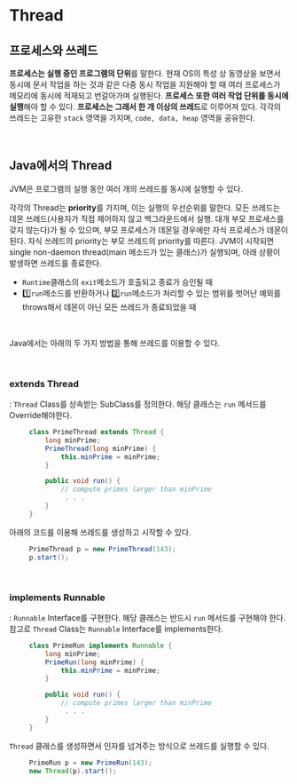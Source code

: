 # Thread

## 프로세스와 쓰레드

**프로세스는 실행 중인 프로그램의 단위**를 말한다. 현재 OS의 특성 상 동영상을 보면서 동시에 문서 작업을 하는 것과 같은 다중 동시 작업을 지원해야 할 때 여러 프로세스가 메모리에 동시에 적재되고 번갈아가며 실행된다. **프로세스 또한 여러 작업 단위를 동시에 실행**해야 할 수 있다. **프로세스는 그래서 한 개 이상의 쓰레드**로 이루어져 있다. 각각의 쓰레드는 고유한 <code>stack</code> 영역을 가지며, <code>code, data, heap</code> 영역을 공유한다.

<br>

## Java에서의 Thread

JVM은 프로그램의 실행 동안 여러 개의 쓰레드를 동시에 실행할 수 있다.

각각의 Thread는 **priority**를 가지며, 이는 실행의 우선순위를 말한다. 모든 쓰레드는 데몬 쓰레드(사용자가 직접 제어하지 않고 백그라운드에서 실행. 대개 부모 프로세스를 갖지 않는다)가 될 수 있으며, 부모 프로세스가 데몬일 경우에만 자식 프로세스가 데몬이 된다. 자식 쓰레드의 priority는 부모 쓰레드의 priority를 따른다.
JVM이 시작되면 single non-daemon thread(main 메소드가 있는 클래스)가 실행되며, 아래 상황이 발생하면 쓰레드를 종료한다.

- <code>Runtime</code>클래스의 <code>exit</code>메소드가 호출되고 종료가 승인될 때
- 1️⃣<code>run</code>메소드를 반환하거나  2️⃣<code>run</code>메소드가 처리할 수 있는 범위를 벗어난 예외를 throws해서 데몬이 아닌 모든 쓰레드가 종료되었을 때

<br>

Java에서는 아래의 두 가지 방법을 통해 쓰레드를 이용할 수 있다.

<br>

### extends Thread

: <code>Thread</code> Class를 상속받는 SubClass를 정의한다. 해당 클래스는 <code>run</code> 메서드를 Override해야한다.

``` java
     class PrimeThread extends Thread {
         long minPrime;
         PrimeThread(long minPrime) {
             this.minPrime = minPrime;
         }

         public void run() {
             // compute primes larger than minPrime
              . . .
         }
     }
```

아래의 코드를 이용해 쓰레드를 생성하고 시작할 수 있다.

``` java
     PrimeThread p = new PrimeThread(143);
     p.start();
```

<br>

### implements Runnable

: <code>Runnable</code> Interface를 구현한다. 해당 클래스는 반드시 <code>run</code> 메서드를 구현해야 한다. 참고로 <code>Thread</code> Class는 <code>Runnable</code> Interface를 implements한다.

``` java
     class PrimeRun implements Runnable {
         long minPrime;
         PrimeRun(long minPrime) {
             this.minPrime = minPrime;
         }

         public void run() {
             // compute primes larger than minPrime
              . . .
         }
     }
```

<code>Thread</code> 클래스를 생성하면서 인자를 넘겨주는 방식으로 쓰레드를 실행할 수 있다.

``` java
     PrimeRun p = new PrimeRun(143);
     new Thread(p).start();
```